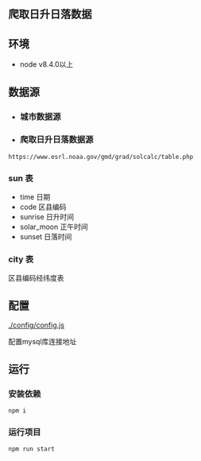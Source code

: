 ## 爬取日升日落数据

## 环境

- node v8.4.0以上

## 数据源

- ### 城市数据源
[](./sql/sun_city.sql)

- ### 爬取日升日落数据源

```
https://www.esrl.noaa.gov/gmd/grad/solcalc/table.php
```

### sun 表

- time        日期
- code        区县编码
- sunrise     日升时间
- solar_moon  正午时间
- sunset      日落时间

### city 表

区县编码经纬度表

## 配置

[./config/config.js](./config/config.js)

配置mysql库连接地址

## 运行

### 安装依赖

```
npm i
```

### 运行项目

```
npm run start
```

